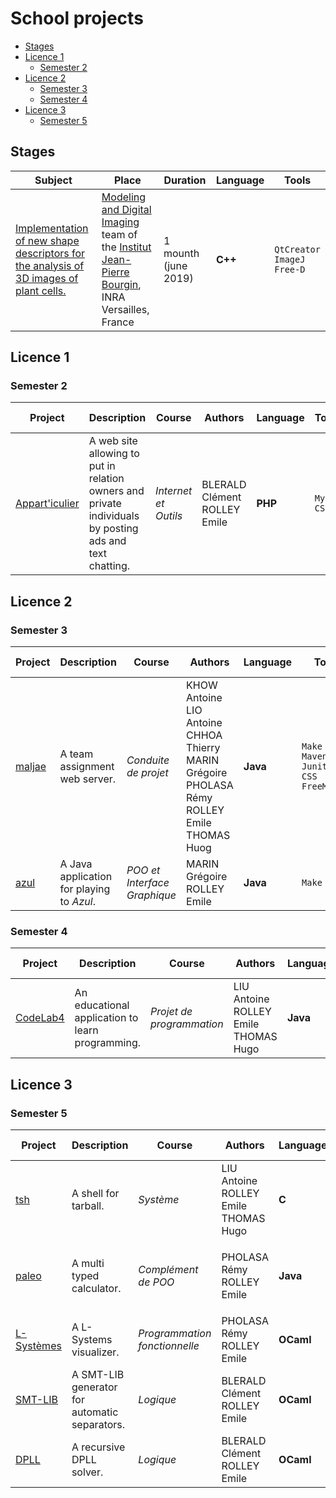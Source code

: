 # School projects


<!-- vim-markdown-toc GFM -->

* [Stages](#stages)
* [Licence 1](#licence-1)
	* [Semester 2](#semester-2)
* [Licence 2](#licence-2)
	* [Semester 3](#semester-3)
	* [Semester 4](#semester-4)
* [Licence 3](#licence-3)
	* [Semester 5](#semester-5)

<!-- vim-markdown-toc -->

## Stages

| Subject                                                                                                                                                                                     | Place                                                                                                                                                                                                                       | Duration             | Language | Tools                                   |
|---------------------------------------------------------------------------------------------------------------------------------------------------------------------------------------------|-----------------------------------------------------------------------------------------------------------------------------------------------------------------------------------------------------------------------------|----------------------|----------|-----------------------------------------|
| [Implementation of new shape descriptors for the analysis of 3D images of plant cells.](https://gitlab.com/EmileRolley/school-projects/-/tree/master/stages/2019-IJPB/Rapport_de_stage.pdf) | [Modeling and Digital Imaging](https://www-ijpb.versailles.inra.fr/en/bc/equipes/modelisation-imagerie/index.html) team of the [Institut Jean-Pierre Bourgin](https://www-ijpb.versailles.inra.fr), INRA Versailles, France | 1 mounth (june 2019) | **C++**  | `QtCreator` <br> `ImageJ` <br> `Free-D` |

## Licence 1

### Semester 2

| Project                                                                                      | Description                                                                                             | Course                 | Authors                             | Language   | Tools              | Nb lines   |
| -------------------------------------------------------------------------------              | --                                                                                                      | ---------------------- | ----------------------------------- | ---------- | ----------------   | ---------- |
| [Appart'iculier](https://gitlab.com/EmileRolley/school-projects/-/tree/master/apparticulier) | A web site allowing to put in relation owners and private individuals by posting ads and text chatting. | *Internet et Outils*   | BLERALD Clément <br> ROLLEY Emile   | **PHP**    | `MySQL` <br> `CSS` | 1753       |

## Licence 2

### Semester 3

| Project                                                                       | Description                               | Course                       | Authors                                                                                                                   | Language | Tools                                                          | Tests        | Nb lines |
|-------------------------------------------------------------------------------|-------------------------------------------|------------------------------|---------------------------------------------------------------------------------------------------------------------------|----------|----------------------------------------------------------------|--------------|----------|
| [maljae](https://gitlab.com/EmileRolley/school-projects/-/tree/master/maljae) | A team assignment web server.             | *Conduite de projet*         | KHOW Antoine <br> LIO Antoine <br> CHHOA Thierry <br> MARIN Grégoire <br> PHOLASA Rémy <br> ROLLEY Emile <br> THOMAS Huog | **Java** | `Make` <br> `Maven` <br> `Junit4` <br> `CSS` <br> `FreeMarker` | Unit testing | 4418     |
| [azul](https://gitlab.com/EmileRolley/school-projects/-/tree/master/azul)     | A Java application for playing to *Azul*. | *POO et Interface Graphique* | MARIN Grégoire <br> ROLLEY Emile                                                                                          | **Java** | `Make`                                                         | *None*       | 2380     |

### Semester 4

| Project                                                                           | Description                                      | Course                    | Authors                                        | Language | Tools                                                 | Tests        | Nb lines |
|-----------------------------------------------------------------------------------|--------------------------------------------------|---------------------------|------------------------------------------------|----------|-------------------------------------------------------|--------------|----------|
| [CodeLab4](https://gitlab.com/EmileRolley/school-projects/-/tree/master/codelab4) | An educational application to learn programming. | *Projet de programmation* | LIU Antoine <br> ROLLEY Emile <br> THOMAS Hugo | **Java** | `JavaFX` <br> `JUnit4` <br> `Docker` <br> `GitLab-CI` | Unit testing | 8537     |

## Licence 3

### Semester 5

| Project                                                                            | Description                                   | Course                        | Authors                                        | Language  | Tools                                                                         | Tests        | Nb lines |
|------------------------------------------------------------------------------------|-----------------------------------------------|-------------------------------|------------------------------------------------|-----------|-------------------------------------------------------------------------------|--------------|----------|
| [tsh](https://gitlab.com/EmileRolley/school-projects/-/tree/master/tsh)            | A shell for tarball.                          | *Système*                     | LIU Antoine <br> ROLLEY Emile <br> THOMAS Hugo | **C**     | `Make` <br> `Docker` <br> `GitLab-CI` <br> `cester`                           | Unit testing | 15901    |
| [paleo](https://gitlab.com/EmileRolley/school-projects/-/tree/master/paleo)        | A multi typed calculator.                     | *Complément de POO*           | PHOLASA Rémy <br> ROLLEY Emile                 | **Java**  | `Make` <br> `Maven` <br> `Junit4` <br> `JFLex` <br> `Docker` <br> `GitLab-CI` | Unit testing | 3491     |
| [L-Systèmes](https://gitlab.com/EmileRolley/school-projects/-/tree/master/lsytems) | A L-Systems visualizer.                       | *Programmation fonctionnelle* | PHOLASA Rémy <br> ROLLEY Emile                 | **OCaml** | `Make` <br> `Docker` <br> `GitLab-CI`                                         | Unit testing | 1438     |
| [SMT-LIB](https://gitlab.com/EmileRolley/school-projects/-/tree/master/smtlib)     | A SMT-LIB generator for automatic separators. | *Logique*                     | BLERALD Clément <br> ROLLEY Emile              | **OCaml** | `Make`                                                                        | *None*       | 317      |
| [DPLL](https://gitlab.com/EmileRolley/school-projects/-/tree/master/dpll)          | A recursive DPLL solver.                      | *Logique*                     | BLERALD Clément <br> ROLLEY Emile              | **OCaml** | `Make`                                                                        | *None*       | 186      |
